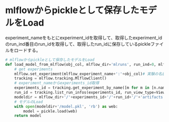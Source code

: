 
# mlflowからpickleとして保存したモデルをLoad
experiment_nameをもとにexperiment_idを取得して、取得したexperiment_idのrun_ind番目のrun_idを取得して、取得したrun_idに保存しているpickleファイルをロードする。
```python
# mlflowからpickleとして保存したモデルをLoad
def load_model_from_mlflow(obj_col, mlflow_dir='mlruns', run_ind=0, mlflow_experiment_name=''):
    # get experiments
    mlflow.set_experiment(mlflow_experiment_name+':'+obj_col)# 実験の名前
    tracking = mlflow.tracking.MlflowClient()
    # experiment_nameからexperiments_id取得
    experiments_id = tracking.get_experiment_by_name([m for m in [n.name for n in tracking.list_experiments()] if obj_col in m and mlflow_experiment_name in m][0]).experiment_id
    run_id = tracking.list_run_infos(experiments_id, run_view_type=ViewType.ACTIVE_ONLY, order_by=["attribute.start_time DESC"])[run_ind].run_id# run_ind番目のrun_idを取得
    modeldir = mlflow_dir+'/'+experiments_id+'/'+run_id+'/'+'artifacts'+'/'+obj_col
    # モデルのLoad
    with open(modeldir+'/model.pkl', 'rb') as web:
        model = pickle.load(web)
    return model
```